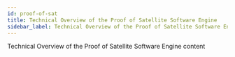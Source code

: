 ```yaml
---
id: proof-of-sat
title: Technical Overview of the Proof of Satellite Software Engine
sidebar_label: Technical Overview of the Proof of Satellite Software Engine
---
```


Technical Overview of the Proof of Satellite Software Engine content
